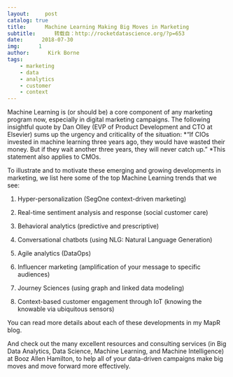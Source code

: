 ```yaml
---
layout:     post
catalog: true
title:      Machine Learning Making Big Moves in Marketing
subtitle:      转载自：http://rocketdatascience.org/?p=653
date:      2018-07-30
img:      1
author:      Kirk Borne
tags:
    - marketing
    - data
    - analytics
    - customer
    - context
---
```


Machine Learning is (or should be) a core component of any marketing program now, especially in digital marketing campaigns. The following insightful quote by Dan Olley (EVP of Product Development and CTO at Elsevier) sums up the urgency and criticality of the situation: *“If CIOs invested in machine learning three years ago, they would have wasted their money. But if they wait another three years, they will never catch up.” *This statement also applies to CMOs.

To illustrate and to motivate these emerging and growing developments in marketing, we list here some of the top Machine Learning trends that we see:

1. Hyper-personalization (SegOne context-driven marketing)

1. Real-time sentiment analysis and response (social customer care)

1. Behavioral analytics (predictive and prescriptive)

1. Conversational chatbots (using NLG: Natural Language Generation)

1. Agile analytics (DataOps)

1. Influencer marketing (amplification of your message to specific audiences)

1. Journey Sciences (using graph and linked data modeling)

1. Context-based customer engagement through IoT (knowing the knowable via ubiquitous sensors)


You can read more details about each of these developments in my MapR blog.

And check out the many excellent resources and consulting services (in Big Data Analytics, Data Science, Machine Learning, and Machine Intelligence) at Booz Allen Hamilton, to help all of your data-driven campaigns make big moves and move forward more effectively.
